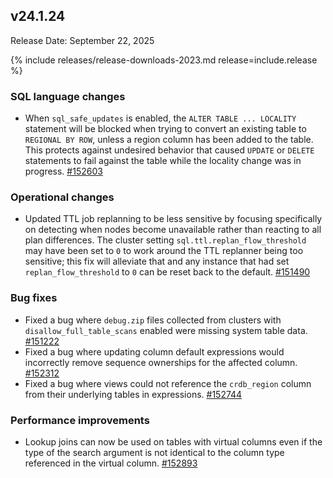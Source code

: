 ## v24.1.24

Release Date: September 22, 2025

{% include releases/release-downloads-2023.md release=include.release %}

<h3 id="v24-1-24-sql-language-changes">SQL language changes</h3>

- When `sql_safe_updates` is enabled, the `ALTER TABLE ... LOCALITY` statement will be blocked when trying to convert an existing table to `REGIONAL BY ROW`, unless a region column has been added to the table. This protects against undesired behavior that caused `UPDATE` or `DELETE` statements to fail against the table while the locality change was in progress. [#152603][#152603]

<h3 id="v24-1-24-operational-changes">Operational changes</h3>

- Updated TTL job replanning to be less sensitive by focusing specifically on detecting when nodes become unavailable rather than reacting to all plan differences. The cluster setting `sql.ttl.replan_flow_threshold` may have been set to `0` to work around the TTL replanner being too sensitive; this fix will alleviate that and any instance that had set `replan_flow_threshold` to `0` can be reset back to the default. [#151490][#151490]

<h3 id="v24-1-24-bug-fixes">Bug fixes</h3>

- Fixed a bug where `debug.zip` files collected from clusters with `disallow_full_table_scans` enabled were missing system table data. [#151222][#151222]
- Fixed a bug where updating column default expressions would incorrectly remove sequence ownerships for the affected column. [#152312][#152312]
- Fixed a bug where views could not reference the `crdb_region` column from their underlying tables in expressions. [#152744][#152744]

<h3 id="v24-1-24-performance-improvements">Performance improvements</h3>

- Lookup joins can now be used on tables with virtual columns even if the type of the search argument is not identical to the column type referenced in the virtual column. [#152893][#152893]


[#152603]: https://github.com/cockroachdb/cockroach/pull/152603
[#151490]: https://github.com/cockroachdb/cockroach/pull/151490
[#151222]: https://github.com/cockroachdb/cockroach/pull/151222
[#152312]: https://github.com/cockroachdb/cockroach/pull/152312
[#152744]: https://github.com/cockroachdb/cockroach/pull/152744
[#152893]: https://github.com/cockroachdb/cockroach/pull/152893
